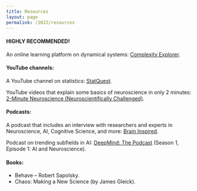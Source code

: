 ```yaml
---
title: Resources
layout: page
permalink: /2022/resources
---
```


#### HIGHLY RECOMMENDED!

An online learning platform on dynamical systems: [Complexity Explorer](https://www.complexityexplorer.org/).

#### YouTube channels:

A YouTube channel on statistics: [StatQuest](https://youtube.com/c/joshstarmer).

YouTube videos that explain some basics of neuroscience in only 2 minutes: [2-Minute Neuroscience (Neuroscientifically Challenged)](https://youtube.com/c/Neuroscientificallychallenged).


#### Podcasts:

A podcast that includes an interview with researchers and experts in Neuroscience, AI, Cognitive Science, and more: [Brain Inspired](https://braininspired.co/).

Podcast on trending subfields in AI: [DeepMind: The Podcast](https://youtube.com/playlist?list=PLqYmG7hTraZBiUr6_Qf8YTS2Oqy3OGZEj) (Season 1, Episode 1: AI and Neuroscience).

#### Books: 

- Behave – Robert Sapolsky.
- Chaos: Making a New Science (by James Gleick).
